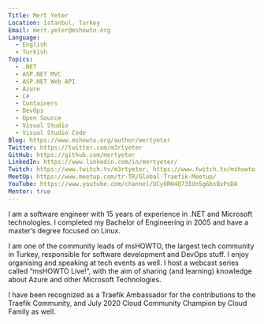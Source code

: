 ```yaml
---
Title: Mert Yeter
Location: Istanbul, Turkey
Email: mert.yeter@mshowto.org
Language:
  - English
  - Turkish
Topics:
  - .NET
  - ASP.NET MVC
  - ASP.NET Web API
  - Azure
  - C#
  - Containers
  - DevOps
  - Open Source
  - Visual Studio
  - Visual Studio Code
Blog: https://www.mshowto.org/author/mertyeter
Twitter: https://twitter.com/m3rtyeter
GitHub: https://github.com/mertyeter
LinkedIn: https://www.linkedin.com/in/mertyeter/
Twitch: https://www.twitch.tv/m3rtyeter, https://www.twitch.tv/mshowto
MeetUp: https://www.meetup.com/tr-TR/Global-Traefik-Meetup/
YouTube: https://www.youtube.com/channel/UCyORH4Q73IUn5g6bsBvPsDA
Mentor: true
---
```

I am a software engineer with 15 years of experience in .NET and Microsoft technologies. I completed my Bachelor of Engineering in 2005 and have a master’s degree focused on Linux. 

I am one of the community leads of msHOWTO, the largest tech community in Turkey, responsible for software development and DevOps stuff. I enjoy organising and speaking at tech events as well. I host a webcast series called “msHOWTO Live!”, with the aim of sharing (and learning) knowledge about Azure and other Microsoft Technologies.

I have been recognized as a Traefik Ambassador for the contributions to the Traefik Community, and July 2020 Cloud Community Champion by Cloud Family as well. 
